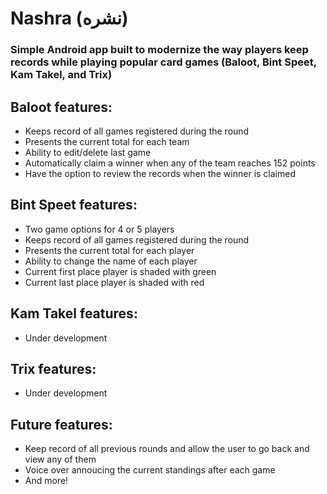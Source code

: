 # Nashra (نشره)
### Simple Android app built to modernize the way players keep records while playing popular card games (Baloot, Bint Speet, Kam Takel, and Trix)

## Baloot features:
- Keeps record of all games registered during the round
- Presents the current total for each team
- Ability to edit/delete last game
- Automatically claim a winner when any of the team reaches 152 points
- Have the option to review the records when the winner is claimed

## Bint Speet features:
- Two game options for 4 or 5 players
- Keeps record of all games registered during the round
- Presents the current total for each player
- Ability to change the name of each player
- Current first place player is shaded with green
- Current last place player is shaded with red

## Kam Takel features:
- Under development

## Trix features:
- Under development

## Future features:
- Keep record of all previous rounds and allow the user to go back and view any of them
- Voice over annoucing the current standings after each game
- And more!